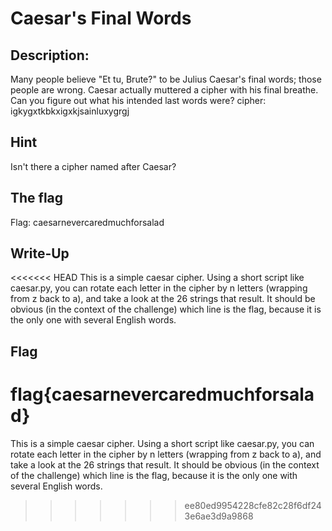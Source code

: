 # Caesar's Final Words

## Description: 

Many people believe "Et tu, Brute?" to be Julius Caesar's final words; those people are wrong. Caesar actually muttered a cipher with his final breathe. Can you figure out what his intended last words were? cipher: igkygxtkbkxigxkjsainluxygrgj

## Hint
Isn't there a cipher named after Caesar?

## The flag

Flag: caesarnevercaredmuchforsalad

## Write-Up

<<<<<<< HEAD
This is a simple caesar cipher. Using a short script like caesar.py, you can rotate each
letter in the cipher by n letters (wrapping from z back to a), and take a look at the 26
strings that result. It should be obvious (in the context of the challenge) which line is
the flag, because it is the only one with several English words.

## Flag

flag{caesarnevercaredmuchforsalad}
=======
This is a simple caesar cipher. Using a short script like caesar.py, you can rotate each letter in the cipher by n letters (wrapping from z back to a), and take a look at the 26 strings that result. It should be obvious (in the context of the challenge) which line is the flag, because it is the only one with several English words.
>>>>>>> ee80ed9954228cfe82c28f6df243e6ae3d9a9868
